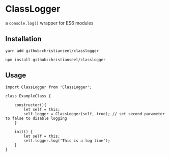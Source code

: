 # ClassLogger
a `console.log()` wrapper for ES6 modules

## Installation
```
yarn add github:christianseel/classlogger
```
```
npm install github:christianseel/classlogger
```

## Usage
```
import ClassLogger from 'ClassLogger';

class ExampleClass {

    constructor(){
        let self = this;
        self.logger = ClassLogger(self, true); // set second parameter to false to disable logging
    }

    init() {
        let self = this;
        self.logger.log('This is a log line');
    }
}
```
